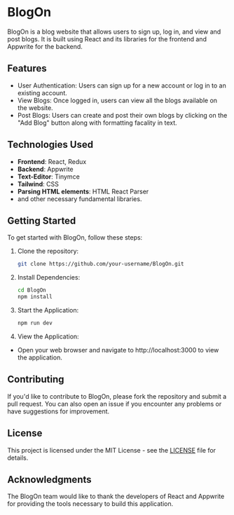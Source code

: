 # BlogOn

BlogOn is a blog website that allows users to sign up, log in, and view and post blogs. It is built using React and its libraries for the frontend and Appwrite for the backend.

## Features

- User Authentication: Users can sign up for a new account or log in to an existing account.
- View Blogs: Once logged in, users can view all the blogs available on the website.
- Post Blogs: Users can create and post their own blogs by clicking on the "Add Blog" button along with formatting facality in text. 

## Technologies Used

- **Frontend**: React, Redux
- **Backend**: Appwrite
- **Text-Editor**: Tinymce
- **Tailwind**: CSS
- **Parsing HTML elements**: HTML React Parser
- and other necessary fundamental libraries.

## Getting Started

To get started with BlogOn, follow these steps:

1. Clone the repository:

   ```bash
   git clone https://github.com/your-username/BlogOn.git

2. Install Dependencies:

    ```bash
    cd BlogOn
    npm install

3. Start the Application:

   ```bash
   npm run dev

4. View the Application:

- Open your web browser and navigate to http://localhost:3000 to view the application.

## Contributing

If you'd like to contribute to BlogOn, please fork the repository and submit a pull request. You can also open an issue if you encounter any problems or have suggestions for improvement.

## License

This project is licensed under the MIT License - see the [LICENSE](https://github.com/Naitik-554/blogOn?tab=MIT-1-ov-file) file for details.

## Acknowledgments

The BlogOn team would like to thank the developers of React and Appwrite for providing the tools necessary to build this application.
